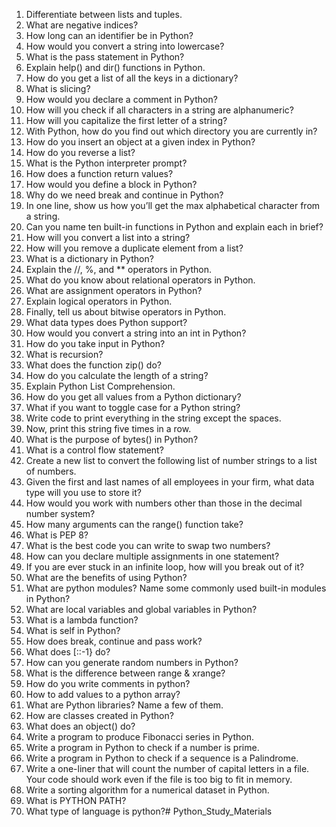 1. Differentiate between lists and tuples.
2. What are negative indices?
3. How long can an identifier be in Python?
4. How would you convert a string into lowercase?
5. What is the pass statement in Python?
6. Explain help() and dir() functions in Python.
7. How do you get a list of all the keys in a dictionary?
8. What is slicing?
9. How would you declare a comment in Python?
10. How will you check if all characters in a string are alphanumeric?
11. How will you capitalize the first letter of a string?
12. With Python, how do you find out which directory you are currently in?
13. How do you insert an object at a given index in Python?
14. How do you reverse a list?
15. What is the Python interpreter prompt?
16. How does a function return values?
17. How would you define a block in Python?
18. Why do we need break and continue in Python?
19. In one line, show us how you’ll get the max alphabetical character from a string.
20. Can you name ten built-in functions in Python and explain each in brief?
21. How will you convert a list into a string?
22. How will you remove a duplicate element from a list?
23. What is a dictionary in Python?
24. Explain the //, %, and ** operators in Python.
25. What do you know about relational operators in Python.
26. What are assignment operators in Python?
27. Explain logical operators in Python.
28. Finally, tell us about bitwise operators in Python.
29. What data types does Python support?
30. How would you convert a string into an int in Python?
31. How do you take input in Python?
32. What is recursion?
33. What does the function zip() do?
34. How do you calculate the length of a string?
35. Explain Python List Comprehension.
36. How do you get all values from a Python dictionary?
37. What if you want to toggle case for a Python string?
38. Write code to print everything in the string except the spaces.
39. Now, print this string five times in a row.
40. What is the purpose of bytes() in Python?
41. What is a control flow statement?
42. Create a new list to convert the following list of number strings to a list of numbers.
43. Given the first and last names of all employees in your firm, what data type will you use to store it?
44. How would you work with numbers other than those in the decimal number system?
45. How many arguments can the range() function take?
46. What is PEP 8?
47. What is the best code you can write to swap two numbers?
48. How can you declare multiple assignments in one statement?
49. If you are ever stuck in an infinite loop, how will you break out of it?
50. What are the benefits of using Python?
51. What are python modules? Name some commonly used built-in modules in Python?
52. What are local variables and global variables in Python?
53. What is a lambda function?
54.  What is self in Python?
55.  How does break, continue and pass work?
56.  What does [::-1} do?
57.  How can you generate random numbers in Python?
58.  What is the difference between range & xrange?
59.  How do you write comments in python?
60.  How to add values to a python array?
61.  What are Python libraries? Name a few of them.
62.  How are classes created in Python? 
63.  What does an object() do?
64.  Write a program to produce Fibonacci series in Python.
65.  Write a program in Python to check if a number is prime.
66.  Write a program in Python to check if a sequence is a Palindrome.
67.   Write a one-liner that will count the number of capital letters in a file. Your code should work even if the file is too big to fit in memory.
68.  Write a sorting algorithm for a numerical dataset in Python.
69.  What is PYTHON PATH?
70. What type of language is python?# Python_Study_Materials
